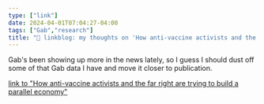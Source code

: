 ```yaml
---
type: ["link"]
date: 2024-04-01T07:04:27-04:00
tags: ["Gab","research"]
title: "🔗 linkblog: my thoughts on 'How anti-vaccine activists and the far right are trying to build a parallel economy'"
---
```

Gab's been showing up more in the news lately, so I guess I should dust off some of that Gab data I have and move it closer to publication.

[link to "How anti-vaccine activists and the far right are trying to build a parallel economy"](https://npr.org/2024/04/01/1240778608/anti-vaccine-activists-far-right-freedom-economy-gab-gabpay)
